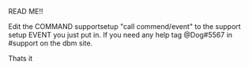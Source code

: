 READ ME!!

Edit the COMMAND supportsetup "call commend/event" to the support setup EVENT you just put in.
If you need any help tag @Dog#5567 in #support on the dbm site.

Thats it